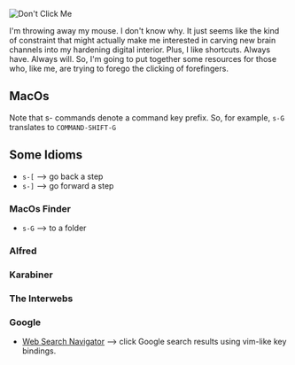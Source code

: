 ![Don't Click Me](https://media.giphy.com/media/xUPGcoTKhfDvStjxMA/source.gif)

I'm throwing away my mouse. I don't know why. It just seems like the kind of constraint that might actually make me interested in carving new brain channels into my hardening digital interior. Plus, I like shortcuts. Always have. Always will. So, I'm going to put together some resources for those who, like me, are trying to forego the clicking of forefingers.

## MacOs

Note that s- commands denote a command key prefix. So, for example, `s-G` translates to `COMMAND-SHIFT-G`

## Some Idioms

- `s-[` --> go back a step 
- `s-]` --> go forward a step

### MacOs Finder

- `s-G` --> to a folder

### Alfred

### Karabiner

### The Interwebs

### Google

- [Web Search Navigator](https://github.com/infokiller/web-search-navigator) --> click Google search results using vim-like key bindings.
